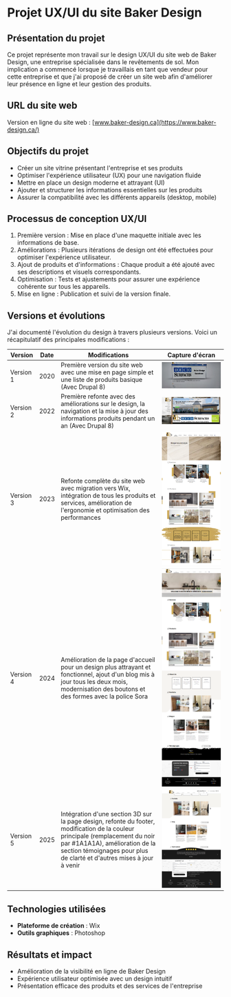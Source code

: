 # Projet UX/UI du site Baker Design

## Présentation du projet

Ce projet représente mon travail sur le design UX/UI du site web de Baker Design, une entreprise spécialisée dans le revêtements de sol. Mon implication a commencé lorsque je travaillais en tant que vendeur pour cette entreprise et que j'ai proposé de créer un site web afin d'améliorer leur présence en ligne et leur gestion des produits.

## URL du site web

Version en ligne du site web : [www.baker-design.ca](https://www.baker-design.ca/)

## Objectifs du projet

- Créer un site vitrine présentant l'entreprise et ses produits
- Optimiser l'expérience utilisateur (UX) pour une navigation fluide
- Mettre en place un design moderne et attrayant (UI)
- Ajouter et structurer les informations essentielles sur les produits
- Assurer la compatibilité avec les différents appareils (desktop, mobile)

## Processus de conception UX/UI

1. Première version : Mise en place d'une maquette initiale avec les informations de base.
2. Améliorations : Plusieurs itérations de design ont été effectuées pour optimiser l'expérience utilisateur.
3. Ajout de produits et d'informations : Chaque produit a été ajouté avec ses descriptions et visuels correspondants.
4. Optimisation : Tests et ajustements pour assurer une expérience cohérente sur tous les appareils.
5. Mise en ligne : Publication et suivi de la version finale.

## Versions et évolutions

J'ai documenté l'évolution du design à travers plusieurs versions. Voici un récapitulatif des principales modifications :

| Version | Date | Modifications | Capture d'écran |
|---------|------|---------------|-----------------|
| Version 1 | 2020 | Première version du site web avec une mise en page simple et une liste de produits basique (Avec Drupal 8)| ![Version 1](Before/2019_Home.jpg) |
| Version 2 | 2022 | Première refonte avec des améliorations sur le design, la navigation et la mise à jour des informations produits pendant un an (Avec Drupal 8)| ![Version 2](Before/2021_Home.png) |
| Version 3 | 2023 | Refonte complète du site web avec migration vers Wix, intégration de tous les produits et services, amélioration de l'ergonomie et optimisation des performances | ![Version 3](Home/2023_Home.png) |
| Version 4 | 2024 | Amélioration de la page d'accueil pour un design plus attrayant et fonctionnel, ajout d'un blog mis à jour tous les deux mois, modernisation des boutons et des formes avec la police Sora | ![Version 4](Home/2024_Home.png) |
| Version 5 | 2025 | Intégration d'une section 3D sur la page design, refonte du footer, modification de la couleur principale (remplacement du noir par #1A1A1A), amélioration de la section témoignages pour plus de clarté et d'autres mises à jour à venir | ![Version 5](Home/HomeButtom_2025.jpg) |


## Technologies utilisées

- **Plateforme de création** : Wix
- **Outils graphiques** : Photoshop

## Résultats et impact

- Amélioration de la visibilité en ligne de Baker Design
- Expérience utilisateur optimisée avec un design intuitif
- Présentation efficace des produits et des services de l'entreprise
